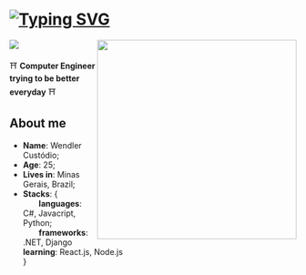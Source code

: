 ### <h1 align="Left"> [![Typing SVG](https://readme-typing-svg.herokuapp.com/?font=Roboto&lines=Hello!👋+I'm+Wendler!&size=22)](https://git.io/typing-svg) </h1>
<img align="right" src="https://i.pinimg.com/originals/d6/0b/95/d60b953d2256c8ef9a7968ccacb8e2ed.gif" width="350" />

![](https://komarev.com/ghpvc/?username=wendlercs&color=blue&style=for-the-badge)

⛩️ **Computer Engineer trying to be better everyday** ⛩️

## About me 
* **Name**: Wendler Custódio;
* **Age**: 25;
* **Lives in**: Minas Gerais, Brazil;
* **Stacks**: { \
&nbsp;&nbsp;&nbsp;&nbsp;&nbsp;&nbsp; **languages**: C#, Javacript, Python; \
&nbsp;&nbsp;&nbsp;&nbsp;&nbsp;&nbsp; **frameworks**: .NET, Django
&nbsp;&nbsp;&nbsp;&nbsp;&nbsp;&nbsp; **learning**: React.js, Node.js \
} 
